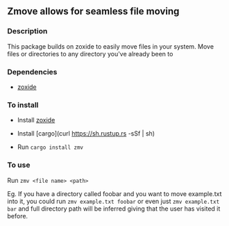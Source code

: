 ## Zmove allows for seamless file moving 


### Description
This package builds on zoxide to easily move files in your system. 
Move files or directories to any directory you've already been to


### Dependencies
 - [zoxide](https://github.com/ajeetdsouza/zoxide)

### To install

- Install [zoxide](https://github.com/ajeetdsouza/zoxide)
- Install [cargo](curl https://sh.rustup.rs -sSf | sh)

- Run ``cargo install zmv``


### To use

Run ``zmv <file name> <path>``


Eg. If you have a directory called foobar and you want to move example.txt into it, you could run ``zmv example.txt foobar`` or even just ``zmv example.txt bar`` and full directory path will be inferred giving that the user has visited it before.

